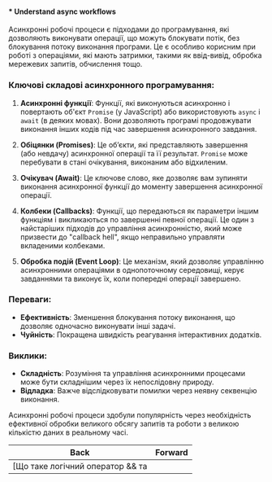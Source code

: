 #### * Understand async workflows

Асинхронні робочі процеси є підходами до програмування, які дозволяють виконувати операції, що можуть блокувати потік, без блокування потоку виконання програми. Це є особливо корисним при роботі з операціями, які мають затримки, такими як ввід-вивід, обробка мережевих запитів, обчислення тощо.

### Ключові складові асинхронного програмування:

1. **Асинхронні функції**: Функції, які виконуються асинхронно і повертають об'єкт `Promise` (у JavaScript) або використовують `async` і `await` (в деяких мовах). Вони дозволяють програмі продовжувати виконання інших кодів під час завершення асинхронного завдання.

2. **Обіцянки (Promises)**: Це об’єкти, які представляють завершення (або невдачу) асинхронної операції та її результат. `Promise` може перебувати в стані очікування, виконаним або відхиленим.

3. **Очікувач (Await)**: Це ключове слово, яке дозволяє вам зупиняти виконання асинхронної функції до моменту завершення асинхронної операції.

4. **Колбеки (Callbacks)**: Функції, що передаються як параметри іншим функціям і викликаються по завершенні певної операції. Це один з найстаріших підходів до управління асинхронністю, який може призвести до "callback hell", якщо неправильно управляти вкладеними колбеками.

5. **Обробка подій (Event Loop)**: Це механізм, який дозволяє управлінню асинхронними операціями в однопоточному середовищі, керує завданнями та виконує їх, коли попередні операції завершено.

### Переваги:

- **Ефективність**: Зменшення блокування потоку виконання, що дозволяє одночасно виконувати інші задачі.
- **Чуйність**: Покращена швидкість реагування інтерактивних додатків.

### Виклики:

- **Складність**: Розуміння та управління асинхронними процесами може бути складнішим через їх непослідовну природу.
- **Відладка**: Важче відслідковувати помилки через неявну секвенцію виконання.

Асинхронні робочі процеси здобули популярність через необхідність ефективної обробки великого обсягу запитів та роботи з великою кількістю даних в реальному часі.

| Back | Forward |
|---|---|
| [Що таке логічний оператор && та || і чим відрізняються ці оператори від логічного оператора «??».](/ua/junior/javascript/what-is-the-logical-operator-and-and-how-do-they-differ-from-the-logical-operator.md)  | [Differentiate var, let, and const](/ua/junior/javascript/what-is-the-difference-between-var-let-and-const.md) |